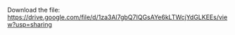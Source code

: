 Download the file:
https://drive.google.com/file/d/1za3Al7gbQ7IQGsAYe6kLTWcjYdGLKEEs/view?usp=sharing
